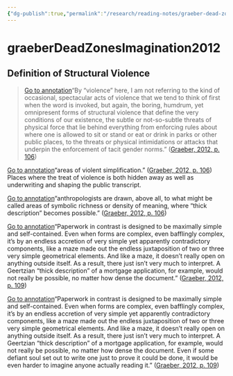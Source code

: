 ```yaml
---
{"dg-publish":true,"permalink":"/research/reading-notes/graeber-dead-zones-imagination2012/","tags":"gardenEntry"}
---
```


# graeberDeadZonesImagination2012


## Definition of Structural Violence

> [Go to annotation](zotero://open-pdf/library/items/6QT5LM6M?page=105&annotation=CLHQGRW2)“By “violence” here, I am not referring to the kind of occasional, spectacular acts of violence that we tend to think of first when the word is invoked, but again, the boring, humdrum, yet omnipresent forms of structural violence that define the very conditions of our existence, the subtle or not-so-subtle threats of physical force that lie behind everything from enforcing rules about where one is allowed to sit or stand or eat or drink in parks or other public places, to the threats or physical intimidations or attacks that underpin the enforcement of tacit gender norms.” ([Graeber, 2012, p. 106](zotero://select/library/items/EASIZ8BY))

[Go to annotation](zotero://open-pdf/library/items/6QT5LM6M?page=106&annotation=Y7KG3CPE)“areas of violent simplification.” ([Graeber, 2012, p. 106](zotero://select/library/items/EASIZ8BY)) Places where the treat of violence is both hidden away as well as underwriting and shaping the public transcript.

[Go to annotation](zotero://open-pdf/library/items/6QT5LM6M?page=106&annotation=BDPXTEGY)“anthropologists are drawn, above all, to what might be called areas of symbolic richness or density of meaning, where “thick description” becomes possible.” ([Graeber, 2012, p. 106](zotero://select/library/items/EASIZ8BY))

[Go to annotation](zotero://open-pdf/library/items/6QT5LM6M?page=109&annotation=undefined)“Paperwork in contrast is designed to be maximally simple and self-contained. Even when forms are complex, even bafflingly complex, it’s by an endless accretion of very simple yet apparently contradictory components, like a maze made out the endless juxtaposition of two or three very simple geometrical elements. And like a maze, it doesn’t really open on anything outside itself. As a result, there just isn’t very much to interpret. A Geertzian “thick description” of a mortgage application, for example, would not really be possible, no matter how dense the document.” ([Graeber, 2012, p. 109](zotero://select/library/items/EASIZ8BY))

[Go to annotation](zotero://open-pdf/library/items/6QT5LM6M?page=109&annotation=3WT3SPPH)“Paperwork in contrast is designed to be maximally simple and self-contained. Even when forms are complex, even bafflingly complex, it’s by an endless accretion of very simple yet apparently contradictory components, like a maze made out the endless juxtaposition of two or three very simple geometrical elements. And like a maze, it doesn’t really open on anything outside itself. As a result, there just isn’t very much to interpret. A Geertzian “thick description” of a mortgage application, for example, would not really be possible, no matter how dense the document. Even if some defiant soul set out to write one just to prove it could be done, it would be even harder to imagine anyone actually reading it.” ([Graeber, 2012, p. 109](zotero://select/library/items/EASIZ8BY))